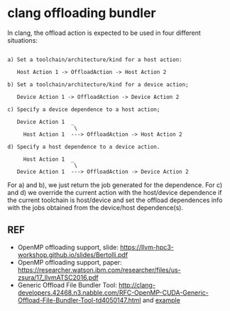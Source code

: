 # clang offloading bundler

In clang, the offload action is expected to be used in four different situations:

```

a) Set a toolchain/architecture/kind for a host action:

   Host Action 1 -> OffloadAction -> Host Action 2

b) Set a toolchain/architecture/kind for a device action;

   Device Action 1 -> OffloadAction -> Device Action 2

c) Specify a device dependence to a host action;

   Device Action 1  _
                     \
     Host Action 1  ---> OffloadAction -> Host Action 2

d) Specify a host dependence to a device action.

     Host Action 1  _
                     \
   Device Action 1  ---> OffloadAction -> Device Action 2

```

For a) and b), we just return the job generated for the dependence. For
c) and d) we override the current action with the host/device dependence
if the current toolchain is host/device and set the offload dependences
info with the jobs obtained from the device/host dependence(s).

## REF
- OpenMP offloading support, slide: <https://llvm-hpc3-workshop.github.io/slides/Bertolli.pdf> 
- OpenMP offloading support, paper: <https://researcher.watson.ibm.com/researcher/files/us-zsura/17_llvmATSC2016.pdf>
- Generic Offload File Bundler Tool: <http://clang-developers.42468.n3.nabble.com/RFC-OpenMP-CUDA-Generic-Offload-File-Bundler-Tool-td4050147.html> and [example](https://chromium.googlesource.com/external/github.com/llvm-mirror/clang/+/refs/heads/master/test/Driver/openmp-offload-gpu.c)
